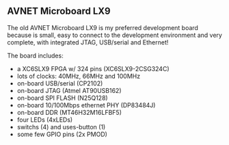 ## AVNET Microboard LX9

The old AVNET Microboard LX9 is my preferred development board because is
small, easy to connect to the development environment and very complete,
with integrated JTAG, USB/serial and Ethernet!

The board includes:

- a XC6SLX9 FPGA w/ 324 pins (XC6SLX9-2CSG324C)
- lots of clocks: 40MHz, 66MHz and 100MHz
- on-board USB/serial (CP2102)
- on-board JTAG (Atmel AT90USB162)
- on-board SPI FLASH (N25Q128)
- on-board 10/100Mbps ethernet PHY (DP83484J)
- on-board DDR (MT46H32M16LFBF5)
- four LEDs (4xLEDs)
- switchs (4) and uses-button (1)
- some few GPIO pins (2x PMOD)
